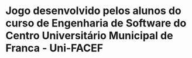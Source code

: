 # Jogo desenvolvido pelos alunos do curso de Engenharia de Software do Centro Universitário Municipal de Franca - Uni-FACEF
